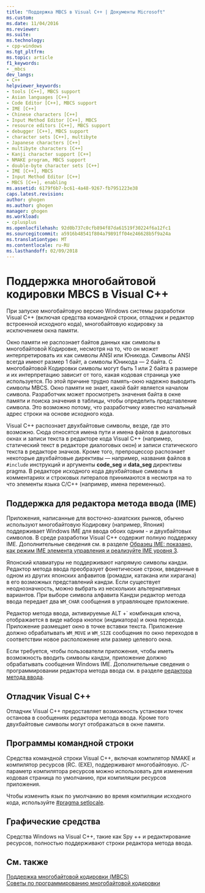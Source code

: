 ```yaml
---
title: "Поддержка MBCS в Visual C++ | Документы Microsoft"
ms.custom: 
ms.date: 11/04/2016
ms.reviewer: 
ms.suite: 
ms.technology:
- cpp-windows
ms.tgt_pltfrm: 
ms.topic: article
f1_keywords:
- _mbcs
dev_langs:
- C++
helpviewer_keywords:
- tools [C++], MBCS support
- Asian languages [C++]
- Code Editor [C++], MBCS support
- IME [C++]
- Chinese characters [C++]
- Input Method Editor [C++], MBCS
- resource editors [C++], MBCS support
- debugger [C++], MBCS support
- character sets [C++], multibyte
- Japanese characters [C++]
- multibyte characters [C++]
- Kanji character support [C++]
- NMAKE program, MBCS support
- double-byte character sets [C++]
- IME [C++], MBCS
- Input Method Editor [C++]
- MBCS [C++], enabling
ms.assetid: 6179f6b7-bc61-4a48-9267-fb7951223e38
caps.latest.revision: 
author: ghogen
ms.author: ghogen
manager: ghogen
ms.workload:
- cplusplus
ms.openlocfilehash: 92d0b737c0cfb894f87da61519f30224f6a12fc1
ms.sourcegitcommit: a5916b48541f804a79891ff04e246628b5f9a24a
ms.translationtype: MT
ms.contentlocale: ru-RU
ms.lasthandoff: 02/09/2018
---
```

# <a name="mbcs-support-in-visual-c"></a>Поддержка многобайтовой кодировки MBCS в Visual C++
При запуске многобайтовую версию Windows системы разработки Visual C++ (включая средства командной строки, отладчик и редактор встроенной исходного кода), многобайтовую кодировку за исключением окна памяти.  
  
 Окно памяти не распознает байтов данных как символы в многобайтовой Кодировке, несмотря на то, что он может интерпретировать их как символы ANSI или Юникода. Символы ANSI всегда имеют размер 1 байт, а символы Юникода — 2 байта. С многобайтовой Кодировки символы могут быть 1 или 2 байта в размере и их интерпретацию зависит от того, какая кодовая страница уже используется. По этой причине трудно память-окно надежно выводить символы MBCS. Окно памяти не знает, какой байт является началом символа. Разработчик может просмотреть значения байта в окне памяти и поиска значения в таблицы, чтобы определить представление символа. Это возможно потому, что разработчику известно начальный адрес строки на основе исходного кода.  
  
 Visual C++ распознает двухбайтовые символы, везде, где это возможно. Сюда относятся имена пути и имена файлов в диалоговых окнах и записи текста в редакторе кода Visual C++ (например, статический текст в редакторе диалоговых окон) и записи статического текста в редакторе значков. Кроме того, препроцессор распознает некоторые двухбайтовые директивы — например, названия файлов в `#include` инструкций и аргументы **code_seg** и **data_seg** директивы pragma. В редакторе исходного кода двухбайтовые символы в комментариях и строковых литералов принимаются в несмотря на то что элементы языка C/C++ (например, имена переменных).  
  
##  <a name="_core_support_for_the_input_method_editor_.28.ime.29"></a>Поддержка для редактора метода ввода (IME)  
 Приложения, написанные для восточно-азиатских рынков, обычно используют многобайтовую Кодировку (например, Япония) поддерживает Windows IME для ввода обоих одним - и двухбайтовых символов. В среде разработки Visual C++ содержит полную поддержку IME. Дополнительные сведения см. в разделе [Образец IME: показано, как режим IME элемента управления и реализуйте IME уровня 3](http://msdn.microsoft.com/en-us/87ebdf65-cef0-451d-a6fc-d5fb64178b14).  
  
 Японский клавиатуры не поддерживают напрямую символы кандзи. Редактор метода ввода преобразует фонетические строки, введенные в одном из других японских алфавитов (ромадзи, катакана или хирагана) в его возможных представлений кандзи. Если существует неоднозначность, можно выбрать из нескольких альтернативных вариантов. При выборе символа алфавита Кандзи редактор метода ввода передает два `WM_CHAR` сообщения в управляющее приложение.  
  
 Редактор метода ввода, активируемые ALT +\` комбинация ключа, отображается в виде набора кнопок (индикатора) и окна перехода. Приложение размещает окно в точке вставки текста. Приложение должно обрабатывать `WM_MOVE` и `WM_SIZE` сообщения по окно переходов в соответствии новое расположение или размер целевого окна.  
  
 Если требуется, чтобы пользователи приложения, чтобы иметь возможность вводить символы кандзи, приложение должно обрабатывать сообщения Windows IME. Дополнительные сведения о программировании редактора метода ввода см. в разделе [редактора метода ввода](https://msdn.microsoft.com/en-us/library/ms776145.aspx).  
  
## <a name="visual-c-debugger"></a>Отладчик Visual C++  
 Отладчик Visual C++ предоставляет возможность установки точек останова в сообщениях редактора метода ввода. Кроме того двухбайтовые символы могут отображаться в окне памяти.  
  
## <a name="command-line-tools"></a>Программы командной строки  
 Средства командной строки Visual C++, включая компилятор NMAKE и компилятор ресурсов (RC. (EXE), поддерживают многобайтовую. /C-параметр компилятора ресурсов можно использовать для изменения кодовая страница по умолчанию, при компиляции ресурсов приложения.  
  
 Чтобы изменить язык по умолчанию во время компиляции исходного кода, используйте [#pragma setlocale](../preprocessor/setlocale.md).  
  
## <a name="graphical-tools"></a>Графические средства  
 Средства Windows на Visual C++, такие как Spy ++ и редактирование ресурсов, полностью поддерживают строки редактора метода ввода.  
  
## <a name="see-also"></a>См. также  
 [Поддержка многобайтовой кодировки (MBCS)](../text/support-for-multibyte-character-sets-mbcss.md)   
 [Советы по программированию многобайтовой кодировки](../text/mbcs-programming-tips.md)